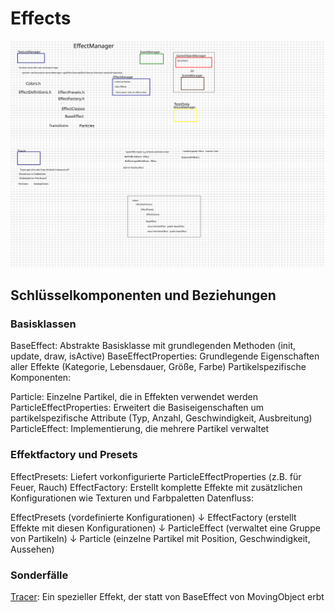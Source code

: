 # Effects

![EffectManager.svg](../Manager/EffectManager.svg)

## Schlüsselkomponenten und Beziehungen

### Basisklassen

BaseEffect: Abstrakte Basisklasse mit grundlegenden Methoden (init, update, draw, isActive)
BaseEffectProperties: Grundlegende Eigenschaften aller Effekte (Kategorie, Lebensdauer, Größe, Farbe)
Partikelspezifische Komponenten:

Particle: Einzelne Partikel, die in Effekten verwendet werden
ParticleEffectProperties: Erweitert die Basiseigenschaften um partikelspezifische Attribute (Typ, Anzahl,
Geschwindigkeit, Ausbreitung)
ParticleEffect: Implementierung, die mehrere Partikel verwaltet

### Effektfactory und Presets

EffectPresets: Liefert vorkonfigurierte ParticleEffectProperties (z.B. für Feuer, Rauch)
EffectFactory: Erstellt komplette Effekte mit zusätzlichen Konfigurationen wie Texturen und Farbpaletten
Datenfluss:

EffectPresets (vordefinierte Konfigurationen)
↓
EffectFactory (erstellt Effekte mit diesen Konfigurationen)
↓
ParticleEffect (verwaltet eine Gruppe von Partikeln)
↓
Particle (einzelne Partikel mit Position, Geschwindigkeit, Aussehen)

### Sonderfälle

[Tracer](Tracer.md): Ein spezieller Effekt, der statt von BaseEffect von MovingObject erbt
